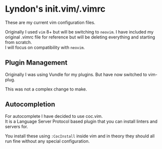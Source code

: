 # Lyndon's init.vim/.vimrc

These are my current vim configuration files.

Originally I used `vim` 8+ but will be switching to `neovim`. I have included my
original .vimrc file for reference but will be deleting everything and starting
from scratch.  
I will focus on compatibility with `neovim`.

## Plugin Management

Originally I was using Vundle for my plugins. But have now switched to vim-plug.

This was not a complex change to make.

## Autocompletion

For autocomplete I have decided to use coc.vim.  
It is a Language Server Protocol based plugin that you can install linters and
servers for.

You install these using `:CocInstall` inside vim and in theory they should all
run fine without any special configuration.
